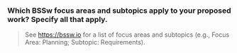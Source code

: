 ### Which BSSw focus areas and subtopics apply to your proposed work? Specify all that apply. 

> See <https://bssw.io> for a list of focus areas and subtopics (e.g., Focus Area:
> Planning; Subtopic: Requirements).

